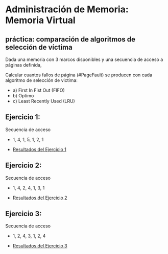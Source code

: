 # Administración de Memoria: Memoria Virtual
## práctica: comparación de algoritmos de selección de víctima 


Dada una memoria con 3 marcos disponibles y una secuencia de acceso a páginas definida,



Calcular cuantos fallos de página (#PageFault) se producen con cada algoritmo de selección de victima:

- a) First In Fist Out (FIFO)
- b) Optimo
- c) Least Recently Used (LRU)



## Ejercicio 1:  

Secuencia de acceso

- 1, 4, 1, 5, 1, 2, 1

- [Resultados del Ejercicio 1](./resultados_1.md)


## Ejercicio 2:  

Secuencia de acceso

- 1, 4, 2, 4, 1, 3, 1  

- [Resultados del Ejercicio 2](./resultados_2.md)

## Ejercicio 3:  

Secuencia de acceso

- 1, 2, 4, 3, 1, 2, 4

- [Resultados del Ejercicio 3](./resultados_3.md)